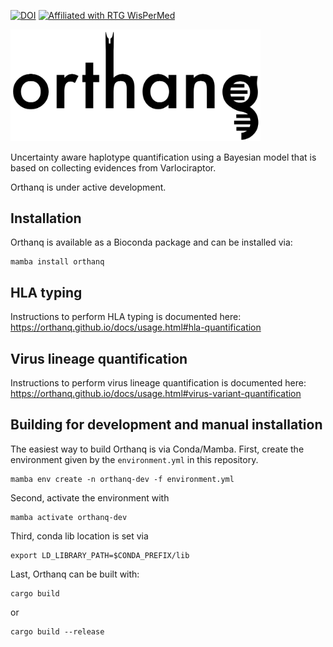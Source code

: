[![DOI](https://zenodo.org/badge/475406908.svg)](https://zenodo.org/badge/latestdoi/475406908)
[![Affiliated with RTG WisPerMed](https://img.shields.io/badge/Affiliated-RTG%202535%20WisPerMed-blue)](https://wispermed.org/)

<img src="orthanq-black.svg" alt="Orthanq" width="400"/>

Uncertainty aware haplotype quantification using a Bayesian model that is based on collecting evidences from Varlociraptor.

Orthanq is under active development.

## Installation

Orthanq is available as a Bioconda package and can be installed via:

    mamba install orthanq

## HLA typing

Instructions to perform HLA typing is documented here: https://orthanq.github.io/docs/usage.html#hla-quantification

## Virus lineage quantification

Instructions to perform virus lineage quantification is documented here: https://orthanq.github.io/docs/usage.html#virus-variant-quantification

## Building for development and manual installation

The easiest way to build Orthanq is via Conda/Mamba.
First, create the environment given by the `environment.yml` in this repository.

    mamba env create -n orthanq-dev -f environment.yml

Second, activate the environment with

    mamba activate orthanq-dev

Third, conda lib location is set via

    export LD_LIBRARY_PATH=$CONDA_PREFIX/lib
    
Last, Orthanq can be built with:

    cargo build    
or

    cargo build --release
